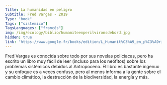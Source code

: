 ```yaml
---
Title: La humanidad en peligro
Subtitle: Fred Vargas - 2019
Type: "book"
Tags: ["sistémico"]
TagsLanguages: ["francés"]
img: /img/ecology/biblio/humaniteenperilvironsdebord.jpg
hidden: true
link: "https://www.google.fr/books/edition/L_Humanit%C3%A9_en_p%C3%A9ril_Virons_de_bord_tou/_ZaRDwAAQBAJ?hl=fr&gbpv=1&printsec=frontcover"
---
```


Fred Vargas es conocida sobre todo por sus novelas policíacas, pero ha escrito un libro muy fácil de leer (incluso para los neófitos) sobre los problemas sistémicos debidos al Antropoceno. El libro es bastante ingenuo y su enfoque es a veces confuso, pero al menos informa a la gente sobre el cambio climático, la destrucción de la biodiversidad, la energía y más.